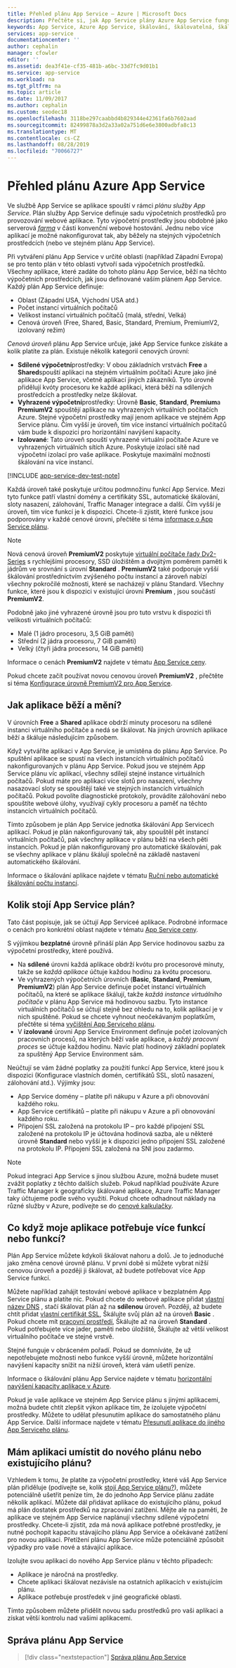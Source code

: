 ```yaml
---
title: Přehled plánu App Service – Azure | Microsoft Docs
description: Přečtěte si, jak App Service plány Azure App Service fungují a jak se budou těžit na vaše prostředí pro správu.
keywords: App Service, Azure App Service, škálování, škálovatelná, škálovatelnost, plán služby App Service, náklady na službu App Service
services: app-service
documentationcenter: ''
author: cephalin
manager: cfowler
editor: ''
ms.assetid: dea3f41e-cf35-481b-a6bc-33d7fc9d01b1
ms.service: app-service
ms.workload: na
ms.tgt_pltfrm: na
ms.topic: article
ms.date: 11/09/2017
ms.author: cephalin
ms.custom: seodec18
ms.openlocfilehash: 3118be297caabbd4b829344e42361fa6b7602aad
ms.sourcegitcommit: 82499878a3d2a33a02a751d6e6e3800adbfa8c13
ms.translationtype: MT
ms.contentlocale: cs-CZ
ms.lasthandoff: 08/28/2019
ms.locfileid: "70066727"
---
```

# <a name="azure-app-service-plan-overview"></a>Přehled plánu Azure App Service

Ve službě App Service se aplikace spouští v rámci _plánu služby App Service_. Plán služby App Service definuje sadu výpočetních prostředků pro provozování webové aplikace. Tyto výpočetní prostředky jsou obdobné jako serverová [_farma_](https://wikipedia.org/wiki/Server_farm) v části konvenční webové hostování. Jednu nebo více aplikací je možné nakonfigurovat tak, aby běžely na stejných výpočetních prostředcích (nebo ve stejném plánu App Service).

Při vytváření plánu App Service v určité oblasti (například Západní Evropa) se pro tento plán v této oblasti vytvoří sada výpočetních prostředků. Všechny aplikace, které zadáte do tohoto plánu App Service, běží na těchto výpočetních prostředcích, jak jsou definované vaším plánem App Service. Každý plán App Service definuje:

- Oblast (Západní USA, Východní USA atd.)
- Počet instancí virtuálních počítačů
- Velikost instancí virtuálních počítačů (malá, střední, Velká)
- Cenová úroveň (Free, Shared, Basic, Standard, Premium, PremiumV2, izolovaný režim)

_Cenová úroveň_ plánu App Service určuje, jaké App Service funkce získáte a kolik platíte za plán. Existuje několik kategorií cenových úrovní:

- **Sdílené výpočetní**prostředky: V obou základních vrstvách **Free** a **Shared**spouští aplikaci na stejném virtuálním počítači Azure jako jiné aplikace App Service, včetně aplikací jiných zákazníků. Tyto úrovně přidělují kvóty procesoru ke každé aplikaci, která běží na sdílených prostředcích a prostředky nelze škálovat.
- **Vyhrazené výpočetní**prostředky: Úrovně **Basic**, **Standard**, **Premium**a **PremiumV2** spouštějí aplikace na vyhrazených virtuálních počítačích Azure. Stejné výpočetní prostředky mají jenom aplikace ve stejném App Service plánu. Čím vyšší je úroveň, tím více instancí virtuálních počítačů vám bude k dispozici pro horizontální navýšení kapacity.
- **Izolované**: Tato úroveň spouští vyhrazené virtuální počítače Azure ve vyhrazených virtuálních sítích Azure. Poskytuje izolaci sítě nad výpočetní izolací pro vaše aplikace. Poskytuje maximální možnosti škálování na více instancí.

[!INCLUDE [app-service-dev-test-note](../../includes/app-service-dev-test-note.md)]

Každá úroveň také poskytuje určitou podmnožinu funkcí App Service. Mezi tyto funkce patří vlastní domény a certifikáty SSL, automatické škálování, sloty nasazení, zálohování, Traffic Manager integrace a další. Čím vyšší je úroveň, tím více funkcí je k dispozici. Chcete-li zjistit, které funkce jsou podporovány v každé cenové úrovni, přečtěte si téma [informace o App Service plánu](https://azure.microsoft.com/pricing/details/app-service/plans/).

<a name="new-pricing-tier-premiumv2"></a>

> [!NOTE]
> Nová cenová úroveň **PremiumV2** poskytuje [virtuální počítače řady Dv2-Series](../virtual-machines/windows/sizes-general.md#dv2-series) s rychlejšími procesory, SSD úložištěm a dvojitým poměrem paměti k jádrům ve srovnání s úrovní **Standard** . **PremiumV2** také podporuje vyšší škálování prostřednictvím zvýšeného počtu instancí a zároveň nabízí všechny pokročilé možnosti, které se nacházejí v plánu Standard. Všechny funkce, které jsou k dispozici v existující úrovni **Premium** , jsou součástí **PremiumV2**.
>
> Podobně jako jiné vyhrazené úrovně jsou pro tuto vrstvu k dispozici tři velikosti virtuálních počítačů:
>
> - Malé (1 jádro procesoru, 3,5 GiB paměti) 
> - Střední (2 jádra procesoru, 7 GiB paměti) 
> - Velký (čtyři jádra procesoru, 14 GiB paměti)  
>
> Informace o cenách **PremiumV2** najdete v tématu [App Service ceny](https://azure.microsoft.com/pricing/details/app-service/).
>
> Pokud chcete začít používat novou cenovou úroveň **PremiumV2** , přečtěte si téma [Konfigurace úrovně PremiumV2 pro App Service](app-service-configure-premium-tier.md).

## <a name="how-does-my-app-run-and-scale"></a>Jak aplikace běží a mění?

V úrovních **Free** a **Shared** aplikace obdrží minuty procesoru na sdílené instanci virtuálního počítače a nedá se škálovat. Na jiných úrovních aplikace běží a škáluje následujícím způsobem.

Když vytváříte aplikaci v App Service, je umístěna do plánu App Service. Po spuštění aplikace se spustí na všech instancích virtuálních počítačů nakonfigurovaných v plánu App Service. Pokud jsou ve stejném App Service plánu víc aplikací, všechny sdílejí stejné instance virtuálních počítačů. Pokud máte pro aplikaci více slotů pro nasazení, všechny nasazovací sloty se spouštějí také ve stejných instancích virtuálních počítačů. Pokud povolíte diagnostické protokoly, provádíte zálohování nebo spouštíte webové úlohy, využívají cykly procesoru a paměť na těchto instancích virtuálních počítačů.

Tímto způsobem je plán App Service jednotka škálování App Servicech aplikací. Pokud je plán nakonfigurovaný tak, aby spouštěl pět instancí virtuálních počítačů, pak všechny aplikace v plánu běží na všech pěti instancích. Pokud je plán nakonfigurovaný pro automatické škálování, pak se všechny aplikace v plánu škálují společně na základě nastavení automatického škálování.

Informace o škálování aplikace najdete v tématu [Ruční nebo automatické škálování počtu instancí](../monitoring-and-diagnostics/insights-how-to-scale.md).

<a name="cost"></a>

## <a name="how-much-does-my-app-service-plan-cost"></a>Kolik stojí App Service plán?

Tato část popisuje, jak se účtují App Serviceé aplikace. Podrobné informace o cenách pro konkrétní oblast najdete v tématu [App Service ceny](https://azure.microsoft.com/pricing/details/app-service/).

S výjimkou **bezplatné** úrovně přináší plán App Service hodinovou sazbu za výpočetní prostředky, které používá.

- Na **sdílené** úrovni každá aplikace obdrží kvótu pro procesorové minuty, takže se _každá aplikace_ účtuje každou hodinu za kvótu procesoru.
- Ve vyhrazených výpočetních úrovních (**Basic**, **Standard**, **Premium**, **PremiumV2**) plán App Service definuje počet instancí virtuálních počítačů, na které se aplikace škálují, takže _každá instance virtuálního počítače_ v plánu App Service má hodinovou sazbu. Tyto instance virtuálních počítačů se účtují stejně bez ohledu na to, kolik aplikací je v nich spuštěné. Pokud se chcete vyhnout neočekávaným poplatkům, přečtěte si téma [vyčištění App Serviceho plánu](app-service-plan-manage.md#delete).
- V **izolované** úrovni App Service Environment definuje počet izolovaných pracovních procesů, na kterých běží vaše aplikace, a _každý pracovní proces_ se účtuje každou hodinu. Navíc platí hodinový základní poplatek za spuštěný App Service Environment sám.

Neúčtují se vám žádné poplatky za použití funkcí App Service, které jsou k dispozici (Konfigurace vlastních domén, certifikátů SSL, slotů nasazení, zálohování atd.). Výjimky jsou:

- App Service domény – platíte při nákupu v Azure a při obnovování každého roku.
- App Service certifikátů – platíte při nákupu v Azure a při obnovování každého roku.
- Připojení SSL založená na protokolu IP – pro každé připojení SSL založené na protokolu IP je účtována hodinová sazba, ale u některé úrovně **Standard** nebo vyšší je k dispozici jedno připojení SSL založené na protokolu IP. Připojení SSL založená na SNI jsou zadarmo.

> [!NOTE]
> Pokud integraci App Service s jinou službou Azure, možná budete muset zvážit poplatky z těchto dalších služeb. Pokud například používáte Azure Traffic Manager k geograficky škálované aplikace, Azure Traffic Manager taky účtujeme podle svého využití. Pokud chcete odhadnout náklady na různé služby v Azure, podívejte se do [cenové kalkulačky](https://azure.microsoft.com/pricing/calculator/). 
>
>

## <a name="what-if-my-app-needs-more-capabilities-or-features"></a>Co když moje aplikace potřebuje více funkcí nebo funkcí?

Plán App Service můžete kdykoli škálovat nahoru a dolů. Je to jednoduché jako změna cenové úrovně plánu. V první době si můžete vybrat nižší cenovou úroveň a později ji škálovat, až budete potřebovat více App Service funkcí.

Můžete například zahájit testování webové aplikace v bezplatném App Service plánu a platíte nic. Pokud chcete do webové aplikace přidat [vlastní název DNS](app-service-web-tutorial-custom-domain.md) , stačí škálovat plán až na **sdílenou** úroveň. Později, až budete chtít přidat [vlastní certifikát SSL](app-service-web-tutorial-custom-ssl.md), Škálujte svůj plán až na úroveň **Basic** . Pokud chcete mít [pracovní prostředí](deploy-staging-slots.md), Škálujte až na úroveň **Standard** . Pokud potřebujete více jader, paměti nebo úložiště, Škálujte až větší velikost virtuálního počítače ve stejné vrstvě.

Stejné funguje v obráceném pořadí. Pokud se domníváte, že už nepotřebujete možnosti nebo funkce vyšší úrovně, můžete horizontální navýšení kapacity snížit na nižší úroveň, která vám ušetří peníze.

Informace o škálování plánu App Service najdete v tématu [horizontální navýšení kapacity aplikace v Azure](manage-scale-up.md).

Pokud je vaše aplikace ve stejném App Service plánu s jinými aplikacemi, možná budete chtít zlepšit výkon aplikace tím, že izolujete výpočetní prostředky. Můžete to udělat přesunutím aplikace do samostatného plánu App Service. Další informace najdete v tématu [Přesunutí aplikace do jiného App Serviceho plánu](app-service-plan-manage.md#move).

## <a name="should-i-put-an-app-in-a-new-plan-or-an-existing-plan"></a>Mám aplikaci umístit do nového plánu nebo existujícího plánu?

Vzhledem k tomu, že platíte za výpočetní prostředky, které váš App Service plán přiděluje (podívejte se, kolik [stojí App Service plánu?](#cost)), můžete potenciálně ušetřit peníze tím, že do jednoho App Service plánu zadáte několik aplikací. Můžete dál přidávat aplikace do existujícího plánu, pokud má plán dostatek prostředků na zpracování zatížení. Mějte ale na paměti, že aplikace ve stejném App Service naplánují všechny sdílené výpočetní prostředky. Chcete-li zjistit, zda má nová aplikace potřebné prostředky, je nutné pochopit kapacitu stávajícího plánu App Service a očekávané zatížení pro novou aplikaci. Přetížení plánu App Service může potenciálně způsobit výpadky pro vaše nové a stávající aplikace.

Izolujte svou aplikaci do nového App Service plánu v těchto případech:

- Aplikace je náročná na prostředky.
- Chcete aplikaci škálovat nezávisle na ostatních aplikacích v existujícím plánu.
- Aplikace potřebuje prostředek v jiné geografické oblasti.

Tímto způsobem můžete přidělit novou sadu prostředků pro vaši aplikaci a získat větší kontrolu nad vašimi aplikacemi.

## <a name="manage-an-app-service-plan"></a>Správa plánu App Service

> [!div class="nextstepaction"]
> [Správa plánu App Service](app-service-plan-manage.md)
